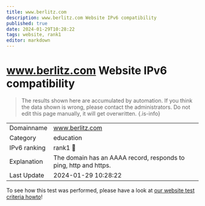 ```yaml
---
title: www.berlitz.com
description: www.berlitz.com Website IPv6 compatibility
published: true
date: 2024-01-29T10:28:22
tags: website, rank1
editor: markdown
---
```


# www.berlitz.com Website IPv6 compatibility

> The results shown here are accumulated by automation. If you think the data shown is wrong, please contact the administrators. 
> Do not edit this page manually, it will get overwritten.
{.is-info}


|   |   |
| - | - |
| Domainname | www.berlitz.com
| Category | education |
| IPv6 ranking | rank1 :1st_place_medal: |
| Explanation | The domain has an AAAA record, responds to ping, http and https. |
| Last Update | 2024-01-29 10:28:22 |

To see how this test was performed, please have a look at [our website test criteria howto](/howto/testcriteria/website)!

